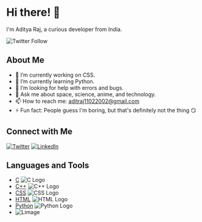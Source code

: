 # Hi there! 👋

I'm Aditya Raj, a curious developer from India.

![Twitter Follow](https://img.shields.io/twitter/follow/childofprophcy1?logo=twitter&style=for-the-badge)

## About Me

- 🔭 I’m currently working on CSS.
- 🌱 I’m currently learning Python.
- 🤝 I’m looking for help with errors and bugs.
- 💬 Ask me about space, science, anime, and technology.
- 📫 How to reach me: [aditraj11022002@gmail.com](mailto:aditraj11022002@gmail.com)
- ⚡ Fun fact: People guess I'm boring, but that's definitely not the thing 😏

## Connect with Me

[![Twitter](https://img.icons8.com/color/48/000000/twitter.png)](https://twitter.com/childofprophcy1)
[![LinkedIn](https://img.icons8.com/color/48/000000/linkedin.png)](http://www.linkedin.com/in/aditya-raj-11o2)

## Languages and Tools

- [C](https://www.cprogramming.com/) ![C Logo](https://img.icons8.com/color/48/000000/c-programming.png)
- [C++](https://www.w3schools.com/cpp/) ![C++ Logo](https://img.icons8.com/color/48/000000/c-plus-plus-logo.png)
- [CSS](https://www.w3schools.com/css/) ![CSS Logo](https://img.icons8.com/color/48/000000/css3.png)
- [HTML](https://www.w3.org/html/) ![HTML Logo](https://img.icons8.com/color/48/000000/html-5.png)
- [Python](https://www.python.org) ![Python Logo](https://img.icons8.com/color/48/000000/python.png)
- ![Limage](https://example.com/limage-logo.png) <!-- Replace with the actual URL for the Limage logo -->
